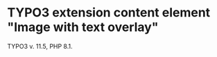 TYPO3 extension content element "Image with text overlay"
==============================================================

TYPO3 v. 11.5, PHP 8.1.
